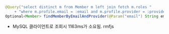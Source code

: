 
```java
@Query("select distinct m from Member m left join fetch m.roles "  
    + "where m.profile.email = :email and m.profile.provider = :provider")  
Optional<Member> findMemberByEmailAndProvider(@Param("email") String email, @Param("provider") String provider);
```
- MySQL 클라이언트로 조회시 1163ms가 소요됨. rmfjs